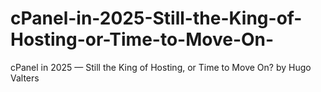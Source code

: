 # cPanel-in-2025-Still-the-King-of-Hosting-or-Time-to-Move-On-
cPanel in 2025 — Still the King of Hosting, or Time to Move On? by Hugo Valters
